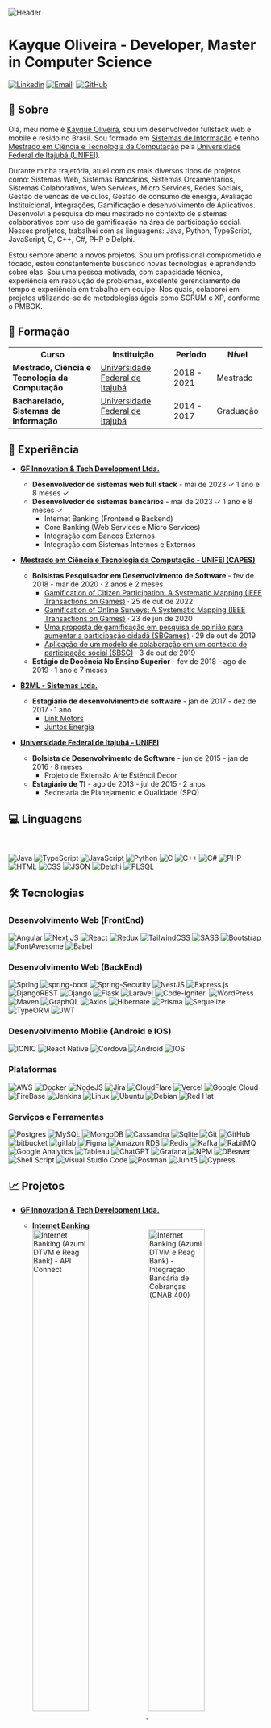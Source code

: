 ![Header](https://github.com/kayque-willy/kayque-willy/blob/main/header%20github.png "Header")

<h1 align="left">Kayque Oliveira - Developer, Master in Computer Science</h1>

[![Linkedin](https://img.shields.io/badge/Linkedin-0077B5?style=for-the-badge&logo=linkedin&logoColor=white)](https://www.linkedin.com/in/kayque-oliveira66/)
[![Email](https://img.shields.io/badge/Microsoft_Outlook-0078D4?style=for-the-badge&logo=microsoft-outlook&logoColor=white)](mailto:kayque-willy@hotmail.com)&nbsp;
[![GitHub](https://img.shields.io/badge/Github-100000?style=for-the-badge&logo=github&logoColor=white)](https://github.com/kayque-willy)

<h2>📝 Sobre</h2>

Olá, meu nome é [Kayque Oliveira](https://www.linkedin.com/in/kayque-oliveira66/), sou um desenvolvedor fullstack web e mobile e resido no Brasil. Sou formado em [Sistemas de Informação](https://unifei.edu.br/) e tenho [Mestrado em Ciência e Tecnologia da Computação](https://ppg-ctc.unifei.edu.br/) pela [Universidade Federal de Itajubá (UNIFEI)](https://unifei.edu.br/).

Durante minha trajetória, atuei com os mais diversos tipos de projetos como: Sistemas Web, Sistemas Bancários, Sistemas Orçamentários, Sistemas Colaborativos, Web Services, Micro Services, Redes Sociais, Gestão de vendas de veículos, Gestão de consumo de energia, Avaliação Instituicional, Integrações, Gamificação e desenvolvimento de Aplicativos. Desenvolvi a pesquisa do meu mestrado no contexto de sistemas colaborativos com uso de gamificação na área de participação social. Nesses protjetos, trabalhei com as linguagens: Java, Python, TypeScript, JavaScript, C, C++, C#, PHP e Delphi.

Estou sempre aberto a novos projetos. Sou um profissional comprometido e focado, estou constantemente buscando novas tecnologias e aprendendo sobre elas. Sou uma pessoa motivada, com capacidade técnica, experiência em resolução de problemas, excelente gerenciamento de tempo e experiência em trabalho em equipe. Nos quais, colaborei em projetos utilizando-se de metodologias ágeis como SCRUM e XP, conforme o PMBOK.

<h2>📘 Formação</h2>

<table>
  <tr>
    <th>Curso</th>
    <th>Instituição</th>
    <th>Período</th>
    <th>Nível</th>
  </tr>
  <tr>
    <td><b>Mestrado, Ciência e Tecnologia da Computação</b></td>
    <td><a href="https://ppg-ctc.unifei.edu.br/">Universidade Federal de Itajubá</a></td>
    <td>2018 - 2021</td>
    <td>Mestrado</td>
  </tr>
  <tr>
    <td><b>Bacharelado, Sistemas de Informação</b></td>
    <td><a href="https://prg.unifei.edu.br/cursos/sistemas-de-informacao/">Universidade Federal de Itajubá</a></td>
    <td>2014 - 2017</td>
    <td>Graduação</td>
  </tr>
 </table>

<h2>🏦 Experiência</h2>

- <b>[GF Innovation & Tech Development Ltda.](https://www.linkedin.com/company/globalfinanceiro)</b>
    - <b>Desenvolvedor de sistemas web full stack</b> -  mai de 2023 ✓ 1 ano e 8 meses ✓
    - <b>Desenvolvedor de sistemas bancários</b> - mai de 2023  ✓ 1 ano e 8 meses ✓
        - Internet Banking (Frontend e Backend)
        - Core Banking (Web Services e Micro Services)
        - Integração com Bancos Externos
        - Integração com Sistemas Internos e Externos<br/>
        
- <b>[Mestrado em Ciência e Tecnologia da Computação - UNIFEI (CAPES)](https://www.gov.br/capes/pt-br/acesso-a-informacao/acoes-e-programas/bolsas/bolsas-no-pais)</b>
    - <b>Bolsistas Pesquisador em Desenvolvimento de Software</b> - fev de 2018 - mar de 2020 · 2 anos e 2 meses
        - [Gamification of Citizen Participation: A Systematic Mapping (IEEE Transactions on Games)](https://ieeexplore.ieee.org/document/9927332) · 25 de out de 2022
        - [Gamification of Online Surveys: A Systematic Mapping (IEEE Transactions on Games)](https://ieeexplore.ieee.org/document/9123672) · 23 de jun de 2020
        - [Uma proposta de gamificação em pesquisa de opinião para aumentar a participação cidadã (SBGames)](https://www.sbgames.org/sbgames2019/files/papers/CulturaFull/197273.pdf) · 29 de out de 2019
        - [Aplicação de um modelo de colaboração em um contexto de participação social (SBSC)](https://sol.sbc.org.br/index.php/sbsc/article/view/7806) ·  3 de out de 2019
    - <b>Estágio de Docência No Ensino Superior</b> - fev de 2018 - ago de 2019 · 1 ano e 7 meses<br/>
    
- <b>[B2ML - Sistemas Ltda.](https://www.b2ml.com.br/)</b>
    - <b>Estagiário de desenvolvimento de software</b> - jan de 2017 - dez de 2017 · 1 ano
        - [Link Motors](https://linkmotors.com.br/)
        - [Juntos Energia](https://juntosenergia.com.br/)<br/>
        
- <b>[Universidade Federal de Itajubá - UNIFEI](https://unifei.edu.br/)</b>
  - <b>Bolsista de Desenvolvimento de Software</b> - jun de 2015 - jan de 2016 · 8 meses
      -  Projeto de Extensão Arte Estêncil Decor
  - <b>Estagiário de TI</b> - ago de 2013 - jul de 2015 · 2 anos
      - Secretaria de Planejamento e Qualidade (SPQ)

<h2>💻 Linguagens</h2>

</br>

![Java](https://img.shields.io/badge/Java-e11e21?style=for-the-badge&logo=java&logoColor=white")
![TypeScript](https://img.shields.io/badge/TypeScript-007ACC?style=for-the-badge&logo=typescript&logoColor=F7DF1E)
![JavaScript](https://img.shields.io/badge/JavaScript-323330?style=for-the-badge&logo=javascript&logoColor=F7DF1E)
![Python](https://img.shields.io/badge/Python-FFD43B?style=for-the-badge&logo=python&logoColor=blue)
![C](https://img.shields.io/badge/C-00599C?style=for-the-badge&logo=c&logoColor=white)
![C++](https://img.shields.io/badge/C%2B%2B-00599C?style=for-the-badge&logo=c%2B%2B&logoColor=white)
![C#](https://img.shields.io/badge/C%23-239120?style=for-the-badge&logo=csharp&logoColor=white)
![PHP](https://img.shields.io/badge/PHP-777BB4?style=for-the-badge&logo=php&logoColor=white)
![HTML](https://img.shields.io/badge/HTML5-E34F26?style=for-the-badge&logo=html5&logoColor=white)
![CSS](https://img.shields.io/badge/CSS3-1572B6?style=for-the-badge&logo=css3&logoColor=white)
![JSON](https://img.shields.io/badge/json-5E5C5C?style=for-the-badge&logo=json&logoColor=white)
![Delphi](https://img.shields.io/badge/Delphi-B22222?style=for-the-badge&logo=delphi&logoColor=white)
![PLSQL](https://img.shields.io/badge/PLSQL-F80000?style=for-the-badge&logo=oracle&logoColor=black)

<h2>🛠️ Tecnologias</h2>

### Desenvolvimento Web (FrontEnd)

![Angular](https://img.shields.io/badge/Angular-DD0031?style=for-the-badge&logo=angular&logoColor=white)
![Next JS](https://img.shields.io/badge/Next-black?style=for-the-badge&logo=next.js&logoColor=white)
![React](https://img.shields.io/badge/React-20232A?style=for-the-badge&logo=react&logoColor=61DAFB)
![Redux](https://img.shields.io/badge/Redux-593D88?style=for-the-badge&logo=redux&logoColor=white)
![TailwindCSS](https://img.shields.io/badge/tailwindcss-%2338B2AC.svg?style=for-the-badge&logo=tailwind-css&logoColor=white)
![SASS](https://img.shields.io/badge/SASS-hotpink.svg?style=for-the-badge&logo=SASS&logoColor=white)
![Bootstrap](https://img.shields.io/badge/Bootstrap-563D7C?style=for-the-badge&logo=bootstrap&logoColor=white)
![FontAwesome](https://img.shields.io/badge/Font_Awesome-339AF0?style=for-the-badge&logo=fontawesome&logoColor=white)
![Babel](https://img.shields.io/badge/Babel-F9DC3e?style=for-the-badge&logo=babel&logoColor=black)

### Desenvolvimento Web (BackEnd)

![Spring](https://img.shields.io/badge/Spring-6DB33F?style=for-the-badge&logo=spring&logoColor=white)
![spring-boot](https://img.shields.io/badge/Spring_Boot-6DB33F?style=for-the-badge&logo=spring-boot&logoColor=white)
![Spring-Security](https://img.shields.io/badge/Spring_Security-6DB33F?style=for-the-badge&logo=Spring-Security&logoColor=white)
![NestJS](https://img.shields.io/badge/nestjs-E0234E?style=for-the-badge&logo=nestjs&logoColor=white)
![Express.js](https://img.shields.io/badge/express.js-%23404d59.svg?style=for-the-badge&logo=express&logoColor=%2361DAFB)
![DjangoREST](https://img.shields.io/badge/DJANGO-REST-ff1709?style=for-the-badge&logo=django&logoColor=white&color=ff1709&labelColor=gray)
![Django](https://img.shields.io/badge/django-%23092E20.svg?style=for-the-badge&logo=django&logoColor=white)
![Flask](https://img.shields.io/badge/Flask-000000?style=for-the-badge&logo=flask&logoColor=white)
![Laravel](https://img.shields.io/badge/laravel-%23FF2D20.svg?style=for-the-badge&logo=laravel&logoColor=white)
![Code-Igniter](https://img.shields.io/badge/CodeIgniter-%23EF4223.svg?style=for-the-badge&logo=codeIgniter&logoColor=white)&nbsp;
![WordPress](https://img.shields.io/badge/Wordpress-21759B?style=for-the-badge&logo=wordpress&logoColor=whit)
![Maven](https://img.shields.io/badge/apache_maven-C71A36?style=for-the-badge&logo=apachemaven&logoColor=white)
![GraphQL](https://img.shields.io/badge/GraphQl-E10098?style=for-the-badge&logo=graphql&logoColor=white)
![Axios](https://img.shields.io/badge/axios-671ddf?&style=for-the-badge&logo=axios&logoColor=white)
![Hibernate](https://img.shields.io/badge/Hibernate-59666C?style=for-the-badge&logo=Hibernate&logoColor=white)
![Prisma](https://img.shields.io/badge/Prisma-3982CE?style=for-the-badge&logo=Prisma&logoColor=white)
![Sequelize](https://img.shields.io/badge/Sequelize-52B0E7?style=for-the-badge&logo=Sequelize&logoColor=white)
![TypeORM](https://img.shields.io/badge/typeorm-FE0803?style=for-the-badge&logo=typeorm&logoColor=white)
![JWT](https://img.shields.io/badge/JWT-000000?style=for-the-badge&logo=JSON%20web%20tokens&logoColor=white)

### Desenvolvimento Mobile (Android e IOS)

![IONIC](https://img.shields.io/badge/Ionic-3880FF?style=for-the-badge&logo=ionic&logoColor=white)
![React Native](https://img.shields.io/badge/React_Native-20232A?style=for-the-badge&logo=react&logoColor=61DAFB)
![Cordova](https://img.shields.io/badge/Cordova-35434F?style=for-the-badge&logo=apache-cordova&logoColor=E8E8E8)
![Android](	https://img.shields.io/badge/Android-3DDC84?style=for-the-badge&logo=android&logoColor=white)
![IOS](https://img.shields.io/badge/iOS-000000?style=for-the-badge&logo=ios&logoColor=white)

### Plataformas

![AWS](https://img.shields.io/badge/AWS-f79201?style=for-the-badge&logo=amazon&logoColor=white)
![Docker](https://img.shields.io/badge/Docker-2CA5E0?style=for-the-badge&logo=docker&logoColor=white)
![NodeJS](https://img.shields.io/badge/node.js-6DA55F?style=for-the-badge&logo=node.js&logoColor=white)
![Jira](https://img.shields.io/badge/Jira-0052CC?style=for-the-badge&logo=Jira&logoColor=white)
![CloudFlare](https://img.shields.io/badge/Cloudflare-F38020?style=for-the-badge&logo=Cloudflare&logoColor=white)
![Vercel](https://img.shields.io/badge/Vercel-000000?style=for-the-badge&logo=vercel&logoColor=white)
![Google Cloud](https://img.shields.io/badge/GCP-4285f4?style=for-the-badge&logo=google&logoColor=white)
![FireBase](https://img.shields.io/badge/Firebase-F5820B?style=for-the-badge&logo=firebase&logoColor=FFCB2B)
![Jenkins](https://img.shields.io/badge/Jenkins-D24939?style=for-the-badge&logo=Jenkins&logoColor=white)
![Linux](https://img.shields.io/badge/Linux-FCC624?style=for-the-badge&logo=linux&logoColor=black)
![Ubuntu](https://img.shields.io/badge/Ubuntu-E95420?style=for-the-badge&logo=ubuntu&logoColor=white)
![Debian](https://img.shields.io/badge/Debian-A81D33?style=for-the-badge&logo=debian&logoColor=white)
![Red Hat](https://img.shields.io/badge/Red%20Hat-EE0000?style=for-the-badge&logo=redhat&logoColor=white)

### Serviços e Ferramentas

![Postgres](https://img.shields.io/badge/PostgreSQL-316192?style=for-the-badge&logo=postgresql&logoColor=white)
![MySQL](https://img.shields.io/badge/mysql-%2300f.svg?style=for-the-badge&logo=mysql&logoColor=white)
![MongoDB](https://img.shields.io/badge/MongoDB-%234ea94b.svg?style=for-the-badge&logo=mongodb&logoColor=white)
![Cassandra](https://img.shields.io/badge/Cassandra-1287B1?style=for-the-badge&logo=apache%20cassandra&logoColor=white)
![Sqlite](https://img.shields.io/badge/Sqlite-003B57?style=for-the-badge&logo=sqlite&logoColor=white)
![Git](https://img.shields.io/badge/Git-F05032?style=for-the-badge&logo=git&logoColor=white)
![GitHub](https://img.shields.io/badge/github-%23121011.svg?style=for-the-badge&logo=github&logoColor=white)
![bitbucket](https://img.shields.io/badge/Bitbucket-0747a6?style=for-the-badge&logo=bitbucket&logoColor=white)
![gitlab](https://img.shields.io/badge/GitLab-330F63?style=for-the-badge&logo=gitlab&logoColor=white)
![Figma](https://img.shields.io/badge/figma-%23F24E1E.svg?style=for-the-badge&logo=figma&logoColor=white)
![Amazon RDS](https://img.shields.io/badge/Amazon%20RDS-527FFF?style=for-the-badge&logo=amazon-rds&logoColor=white)
![Redis](https://img.shields.io/badge/redis-%23DD0031.svg?&style=for-the-badge&logo=redis&logoColor=white)
![Kafka](https://img.shields.io/badge/Apache_Kafka-231F20?style=for-the-badge&logo=apache-kafka&logoColor=white)
![RabitMQ](https://img.shields.io/badge/rabbitmq-%23FF6600.svg?&style=for-the-badge&logo=rabbitmq&logoColor=white)
![Google Analytics](https://img.shields.io/badge/Google%20Analytics-E37400?style=for-the-badge&logo=google%20analytics&logoColor=white)
![Tableau](https://img.shields.io/badge/Tableau-E97627?style=for-the-badge&logo=Tableau&logoColor=white)
![ChatGPT](https://img.shields.io/badge/ChatGPT-74aa9c?style=for-the-badge&logo=openai&logoColor=white)
![Grafana](https://img.shields.io/badge/Grafana-F2F4F9?style=for-the-badge&logo=grafana&logoColor=orange&labelColor=F2F4F9)
![NPM](https://img.shields.io/badge/npm-CB3837?style=for-the-badge&logo=npm&logoColor=white)
![DBeaver](https://img.shields.io/badge/dbeaver-382923?style=for-the-badge&logo=dbeaver&logoColor=white)
![Shell Script](https://img.shields.io/badge/shell_script-%23121011.svg?style=for-the-badge&logo=gnu-bash&logoColor=white)
![Visual Studio Code](https://img.shields.io/badge/Visual%20Studio%20Code-0078d7.svg?style=for-the-badge&logo=visual-studio-code&logoColor=white)
![Postman](https://img.shields.io/badge/Postman-FF6C37?style=for-the-badge&logo=Postman&logoColor=white)
![Junit5](https://img.shields.io/badge/Junit5-25A162?style=for-the-badge&logo=junit5&logoColor=white)
![Cypress](https://img.shields.io/badge/Cypress-17202C?style=for-the-badge&logo=cypress&logoColor=white)

<h2>📈 Projetos</h2>

- <b>[GF Innovation & Tech Development Ltda.](https://www.linkedin.com/company/globalfinanceiro)</b>
  - <b>Internet Banking</b> <br/>
      <a href="https://azumidtvm.com.br/" target="_blank">
         <img align="center" src="https://github.com/kayque-willy/kayque-willy/blob/main/Projeto%20(26).PNG" width="49.5%" alt="Internet Banking (Azumi DTVM e Reag Bank) - API Connect"/>
      </a>
      <a href="https://azumidtvm.com.br/" target="_blank">
        <img align="center" src="https://github.com/kayque-willy/kayque-willy/blob/main/Projeto%20(25).PNG" width="49.5%" alt="Internet Banking (Azumi DTVM e Reag Bank) - Integração Bancária de Cobranças (CNAB 400)"/>
      </a>
      <a href="https://azumidtvm.com.br/" target="_blank">
        <img align="center" src="https://github.com/kayque-willy/kayque-willy/blob/main/Projeto%20(24).PNG" width="49.5%" alt="Internet Banking (Azumi DTVM e Reag Bank) - Integração Bancária de Pagamentos e Transferências (CNAB 240)"/>
      </a>
      <a href="https://azumidtvm.com.br/" target="_blank">
        <img align="center" src="https://github.com/kayque-willy/kayque-willy/blob/main/Projeto%20(23).PNG" width="49.5%" alt="Internet Banking (Azumi DTVM)"/>
      </a>
      <a href="https://reag.com.br/" target="_blank">
        <img align="center" src="https://github.com/kayque-willy/kayque-willy/blob/main/Projeto%20(22).PNG" width="49.5%" alt="Internet Banking (Reag Bank)"/>
      </a> 
  - <b>Core Banking</b><br/>
      <a href="https://azumidtvm.com.br/" target="_blank">
        <img align="center" src="https://github.com/kayque-willy/kayque-willy/blob/main/Projeto%20(21).PNG" width="49.5%" alt="Core Banking (Azumi DTVM e Reag Bank) - Serviço de Cobranças, Pagamentos e Transferências"/>
      </a>
      <a href="https://azumidtvm.com.br/" target="_blank">
        <img align="center" src="https://github.com/kayque-willy/kayque-willy/blob/main/Projeto%20(20).PNG" width="49.5%" alt="Core Banking (Azumi DTVM e Reag Bank) - Serviço de Protestos"/>
      </a>
        
- <b>[Mestrado em Ciência e Tecnologia da Computação - UNIFEI (CAPES)](https://www.gov.br/capes/pt-br/acesso-a-informacao/acoes-e-programas/bolsas/bolsas-no-pais)</b>

   - <b>Opina Aí</b> <br/>
      <a href="https://www.neiru.org/" target="_blank">
        <img align="center" src="https://github.com/kayque-willy/kayque-willy/blob/main/Projeto%20(13).PNG" width="49.5%" alt="Opina Aí - Web Site"/>
      </a>
      <a href="https://play.google.com/store/apps/details?id=io.ionic.neirusurveysapp&hl=pt_BR&gl=US" target="_blank">
        <img align="center" src="https://github.com/kayque-willy/kayque-willy/blob/main/Projeto%20(14).PNG" width="49.5%" alt="Opina Aí - App"/>
      </a>
      <a href="https://www.neiru.org/" target="_blank">
        <img align="center" src="https://github.com/kayque-willy/kayque-willy/blob/main/Projeto%20(16).PNG" width="49.5%" alt="Opina Aí - API RESTFUL"/>
      </a>
    
   - <b>Neiru Agentes</b> <br/>
      <a href="https://www.neiru.org/" target="_blank">
        <img align="center" src="https://github.com/kayque-willy/kayque-willy/blob/main/Projeto%20(18).PNG" width="49.5%" alt="NEIRU Agentes - API RESTFUL"/>
      </a>
      <a href="https://play.google.com/store/search?q=neiru+agentes&c=apps&hl=pt_BR&gl=US&pli=1" target="_blank">
        <img align="center" src="https://github.com/kayque-willy/kayque-willy/blob/main/Projeto%20(19).PNG" width="49.5%" alt="NEIRU Agentes - App"/>
      </a>
      
- <b>[B2ML - Sistemas Ltda.](https://www.b2ml.com.br/)</b>

  - <b>Link Motors</b> <br/>
    <a href="https://www.linkmotors.com.br/" target="_blank">
      <img align="center" src="https://github.com/kayque-willy/kayque-willy/blob/main/Projeto%20(7).PNG" width="49.5%" alt="Link Motors - Web Site"/>
    </a>
    <a href="https://www.linkmotors.com.br/" target="_blank">
      <img align="center" src="https://github.com/kayque-willy/kayque-willy/blob/main/Projeto%20(8).PNG" width="49.5%" alt="Link Motors - API RESTFUL"/>
    </a>
    
  - <b>Juntos Energia</b> <br/>
    <a href="https://juntosenergia.com.br/" target="_blank">
      <img align="center" src="https://github.com/kayque-willy/kayque-willy/blob/main/Projeto%20(9).PNG" width="49.5%" alt="Juntos Energia Compartilhada - Web Site"/>
    </a>
    <a href="https://juntosenergia.com.br/" target="_blank">
      <img align="center" src="https://github.com/kayque-willy/kayque-willy/blob/main/Projeto%20(10).PNG" width="49.5%" alt="Juntos Energia Compartilhada - API Web Flux"/>
    </a>
    <a href="https://juntosenergia.com.br/" target="_blank">
      <img align="center" src="https://github.com/kayque-willy/kayque-willy/blob/main/Projeto%20(11).PNG" width="49.5%" alt="Juntos Energia Compartilhada - API RESTFUL"/>
    </a>
    <a href="https://play.google.com/store/apps/details?id=com.enecred.enercredapp&hl=pt_BR&gl=US" target="_blank">
      <img align="center" src="https://github.com/kayque-willy/kayque-willy/blob/main/Projeto%20(12).PNG" width="49.5%" alt="Juntos Energia Compartilhada - App"/>
    </a>
    
  - <b>Rakuten</b> <br/>
    <a href="https://www.rakuten.com/" target="_blank">
      <img align="center" src="https://github.com/kayque-willy/kayque-willy/blob/main/Projeto%20(6).PNG" width="49.5%" alt="Rakuten - API RESTFUL"/>
    </a>
        
- <b>[Universidade Federal de Itajubá - UNIFEI](https://unifei.edu.br/)</b>
  <br/>
    - <b>Estagiário de TI - Secretaria de Planejamento e Qualidade (SPQ)</b> <br/>
      <a href="" target="_blank">
        <img align="center" src="https://github.com/kayque-willy/kayque-willy/blob/main/Projeto%20(1).PNG" width="49.5%" alt="Sistema de Gestão Orçamentário (SPQ)"/>
      </a>
      <a href="https://cpa.unifei.edu.br/" target="_blank">
        <img align="center" src="https://github.com/kayque-willy/kayque-willy/blob/main/Projeto%20(2).PNG" width="49.5%" alt="Sistema de Avaliação Institucional (CPA) - API"/>
      </a>
      <a href="https://cpa.unifei.edu.br/" target="_blank">
        <img align="center" src="https://github.com/kayque-willy/kayque-willy/blob/main/Projeto%20(3).PNG" width="49.5%" alt="Sistema de Avaliação Institucional (CPA)"/>
      </a>

   - <b>Bolsista de Desenvolvimento de Software - Projeto de Extensão Arte Estêncial Decor</b> <br/>
      <a href="https://unifei.edu.br/unifei-realiza-o-projeto-estencil-arte-decor/" target="_blank">
        <img align="center" src="https://github.com/kayque-willy/kayque-willy/blob/main/Projeto%20(4).PNG" width="49.5%" alt="E-Commerce da Associação Artes da Terra (AAT)"/>
      </a>
      <a href="https://unifei.edu.br/unifei-realiza-o-projeto-estencil-arte-decor/" target="_blank">
        <img align="center" src="https://github.com/kayque-willy/kayque-willy/blob/main/Projeto%20(5).PNG" width="49.5%" alt="Projeto de Extensão Arte Estêncil Decor "/>
      </a>
